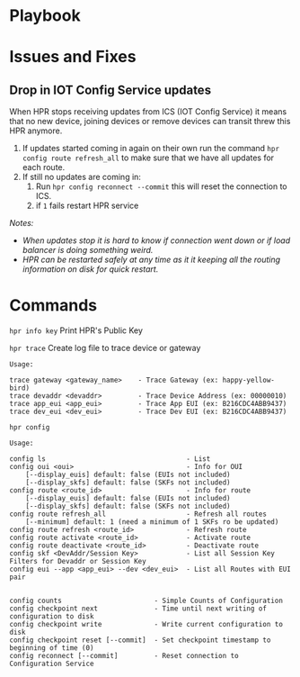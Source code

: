 # Playbook

# Issues and Fixes

## Drop in IOT Config Service updates

When HPR stops receiving updates from ICS (IOT Config Service) it means that no new device, joining devices or remove devices can transit threw this HPR anymore.

1. If updates started coming in again on their own run the command `hpr config route refresh_all` to make sure that we have all updates for each route.
2. If still no updates are coming in:
   1. Run `hpr config reconnect --commit` this will reset the connection to ICS.
   2. if `1` fails restart HPR service

*Notes:*
- *When updates stop it is hard to know if connection went down or if load balancer is doing something weird.*
- *HPR can be restarted safely at any time as it it keeping all the routing information on disk for quick restart.*

# Commands

`hpr info key` Print HPR's Public Key

`hpr trace` Create log file to trace device or gateway
```
Usage:

trace gateway <gateway_name>    - Trace Gateway (ex: happy-yellow-bird)
trace devaddr <devaddr>         - Trace Device Address (ex: 00000010)
trace app_eui <app_eui>         - Trace App EUI (ex: B216CDC4ABB9437)
trace dev_eui <dev_eui>         - Trace Dev EUI (ex: B216CDC4ABB9437)
```

`hpr config`

```
Usage:

config ls                                   - List
config oui <oui>                            - Info for OUI
    [--display_euis] default: false (EUIs not included)
    [--display_skfs] default: false (SKFs not included)
config route <route_id>                     - Info for route
    [--display_euis] default: false (EUIs not included)
    [--display_skfs] default: false (SKFs not included)
config route refresh_all                    - Refresh all routes
    [--minimum] default: 1 (need a minimum of 1 SKFs ro be updated)
config route refresh <route_id>             - Refresh route
config route activate <route_id>            - Activate route
config route deactivate <route_id>          - Deactivate route
config skf <DevAddr/Session Key>            - List all Session Key Filters for Devaddr or Session Key
config eui --app <app_eui> --dev <dev_eui>  - List all Routes with EUI pair


config counts                       - Simple Counts of Configuration
config checkpoint next              - Time until next writing of configuration to disk
config checkpoint write             - Write current configuration to disk
config checkpoint reset [--commit]  - Set checkpoint timestamp to beginning of time (0)
config reconnect [--commit]         - Reset connection to Configuration Service
```
